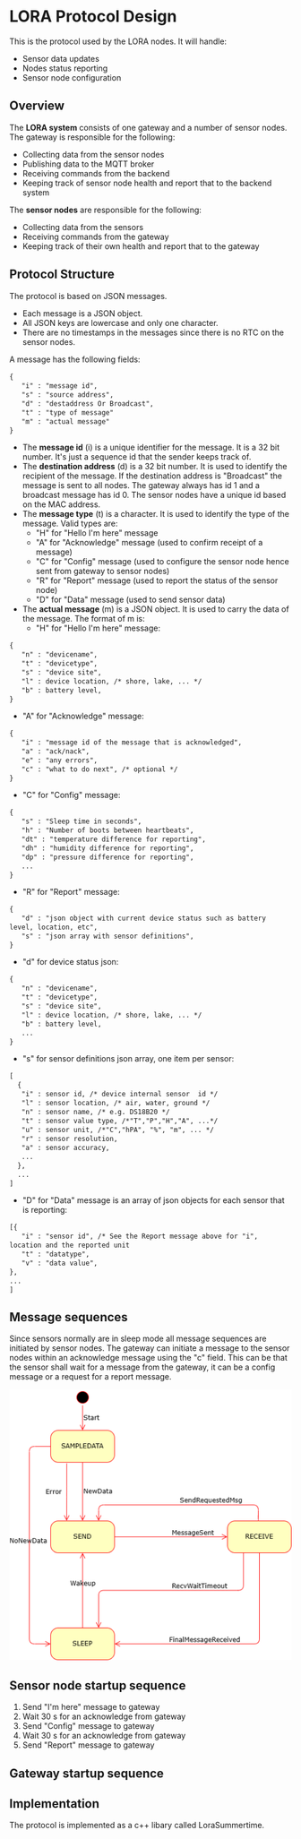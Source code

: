 # LORA Protocol Design
This is the protocol used by the LORA nodes. It will handle:
- Sensor data updates
- Nodes status reporting
- Sensor node configuration

## Overview

The **LORA system** consists of one gateway and a number of sensor nodes. The gateway is responsible for the following:
- Collecting data from the sensor nodes
- Publishing data to the MQTT broker
- Receiving commands from the backend
- Keeping track of sensor node health and report that to the backend system

The **sensor nodes** are responsible for the following:
- Collecting data from the sensors
- Receiving commands from the gateway
- Keeping track of their own health and report that to the gateway

## Protocol Structure
The protocol is based on JSON messages.
- Each message is a JSON object.
- All JSON keys are lowercase and only one character.
- There are no timestamps in the messages since there is no RTC on the sensor nodes.

A message has the following fields:
```
{
   "i" : "message id",
   "s" : "source address",
   "d" : "destaddress Or Broadcast",
   "t" : "type of message"
   "m" : "actual message"
}
```

- The **message id** (i) is a unique identifier for the message. It is a 32 bit number. It's just a sequence id that the sender keeps track of.
- The **destination address** (d) is a 32 bit number. It is used to identify the recipient of the message. If the destination address is "Broadcast" the message is sent to all nodes. The gateway always has id 1 and a broadcast message has id 0. The sensor nodes have a unique id based on the MAC address.
- The **message type** (t) is a character. It is used to identify the type of the message. Valid types are:
  - "H" for "Hello I'm here" message
  - "A" for "Acknowledge" message (used to confirm receipt of a message)
  - "C" for "Config" message (used to configure the sensor node hence sent from gateway to sensor nodes)
  - "R" for "Report" message (used to report the status of the sensor node)
  - "D" for "Data" message (used to send sensor data)
- The **actual message** (m) is a JSON object. It is used to carry the data of the message. The format of m is:
  - "H" for "Hello I'm here" message: 
```
{
   "n" : "devicename",
   "t" : "devicetype",
   "s" : "device site",
   "l" : device location, /* shore, lake, ... */
   "b" : battery level,
}
```
  - "A" for "Acknowledge" message: 
```
{
   "i" : "message id of the message that is acknowledged",
   "a" : "ack/nack",
   "e" : "any errors",
   "c" : "what to do next", /* optional */
}
```
  - "C" for "Config" message:
```
{
   "s" : "Sleep time in seconds",
   "h" : "Number of boots between heartbeats",
   "dt" : "temperature difference for reporting",
   "dh" : "humidity difference for reporting",
   "dp" : "pressure difference for reporting",
   ...
}
```
  - "R" for "Report" message: 
```
{
   "d" : "json object with current device status such as battery level, location, etc",
   "s" : "json array with sensor definitions",   
}
```
  - "d" for device status json:
```
{
   "n" : "devicename",
   "t" : "devicetype",
   "s" : "device site",
   "l" : device location, /* shore, lake, ... */
   "b" : battery level,
   ...
}
```
  - "s" for sensor definitions json array, one item per sensor:
```
[
  {
   "i" : sensor id, /* device internal sensor  id */
   "l" : sensor location, /* air, water, ground */
   "n" : sensor name, /* e.g. DS18B20 */
   "t" : sensor value type, /*"T","P","H","A", ...*/
   "u" : sensor unit, /*"C","hPA", "%", "m", ... */
   "r" : sensor resolution,
   "a" : sensor accuracy,
   ...
  },
  ...
]
```
  - "D" for "Data" message is an array of json objects for each sensor that is reporting: 
```
[{
   "i" : "sensor id", /* See the Report message above for "i", location and the reported unit
   "t" : "datatype",
   "v" : "data value",
},
...
]
```

## Message sequences

Since sensors normally are in sleep mode all message sequences are initiated by sensor nodes. The gateway can initiate a message to the sensor nodes within an acknowledge message using the "c" field. This can be that the sensor shall wait for a message from the gateway, it can be a config message or a request for a report message.

![State Machine](LORANodeStates.drawio.png)

## Sensor node startup sequence

1. Send "I'm here" message to gateway
2. Wait 30 s for an acknowledge from gateway
3. Send "Config" message to gateway
4. Wait 30 s for an acknowledge from gateway
5. Send "Report" message to gateway

## Gateway startup sequence

## Implementation
The protocol is implemented as a c++ libary called LoraSummertime.

